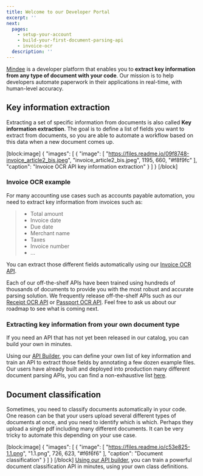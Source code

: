 ```yaml
---
title: Welcome to our Developer Portal
excerpt: ''
next:
  pages:
    - setup-your-account
    - build-your-first-document-parsing-api
    - invoice-ocr
  description: ''
---
```

[Mindee](https://mindee.com) is a developer platform that enables you to **extract key information from any type of document with your code**. Our mission is to help developers automate paperwork in their applications in real-time, with human-level accuracy.



## Key information extraction

Extracting a set of specific information from documents is also called **Key information extraction**. The goal is to define a list of fields you want to extract from documents, so you are able to automate a workflow based on this data when a new document comes up.


[block:image]
{
  "images": [
    {
      "image": [
        "https://files.readme.io/09f8748-invoice_article2_bis.jpeg",
        "invoice_article2_bis.jpeg",
        1195,
        660,
        "#f8f9fc"
      ],
      "caption": "Invoice OCR API key information extraction"
    }
  ]
}
[/block]
### Invoice OCR example

For many accounting use cases such as accounts payable automation, you need to extract key information from invoices such as:
> * Total amount
> * Invoice date
> * Due date
> * Merchant name
> * Taxes
> * Invoice number
> * ...

You can extract those different fields automatically using our [Invoice OCR API](doc:invoice-ocr).

Each of our off-the-shelf APIs have been trained using hundreds of thousands of documents to provide you with the most robust and accurate parsing solution. We frequently release off-the-shelf APIs such as our [Receipt OCR API](doc:receipt-ocr) or [Passport OCR API](doc:passport-ocr). Feel free to ask us about our roadmap to see what is coming next.

### Extracting key information from your own document type

If you need an API that has not yet been released in our catalog, you can build your own in minutes.

Using our [API Builder](https://developers.mindee.com/docs/build-your-first-document-parsing-api), you can define your own list of key information and train an API to extract those fields by annotating a few dozen example files. Our users have already built and deployed into production many different document parsing APIs, you can find a non-exhaustive list [here](https://developers.mindee.com/docs/use-cases).


## Document classification

Sometimes, you need to classify documents automatically in your code. One reason can be that your users upload several different types of documents at once, and you need to identify which is which. Perhaps they upload a single pdf including many different documents. It can be very tricky to automate this depending on your use case.


[block:image]
{
  "images": [
    {
      "image": [
        "https://files.readme.io/c53e825-1.1.png",
        "1.1.png",
        726,
        623,
        "#f6f6f6"
      ],
      "caption": "Document classification"
    }
  ]
}
[/block]
[Using our API builder](doc:document-classification), you can train a powerful document classification API in minutes, using your own class definitions.